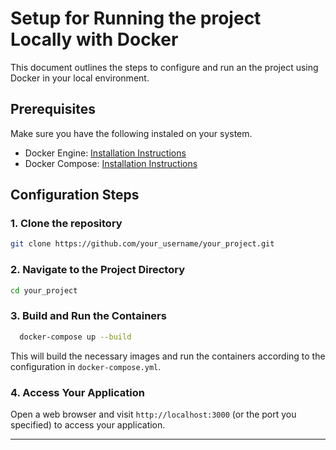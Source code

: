 # Setup for Running the project Locally with Docker

This document outlines the steps to configure and run an the project using Docker in your local environment.

## Prerequisites

Make sure you have the following instaled on your system.

- Docker Engine: [Installation Instructions](https://docs.docker.com/engine/install/ubuntu/)
- Docker Compose: [Installation Instructions](https://www.digitalocean.com/community/tutorials/how-to-install-and-use-docker-compose-on-ubuntu-20-04)

## Configuration Steps

### 1. Clone the repository

```bash
git clone https://github.com/your_username/your_project.git
```

### 2. Navigate to the Project Directory


```bash
cd your_project
```

### 3. Build and Run the Containers

  ```bash
    docker-compose up --build
```

This will build the necessary images and run the containers according to the configuration in `docker-compose.yml`.

### 4. Access Your Application

Open a web browser and visit `http://localhost:3000` (or the port you specified) to access your application.

---